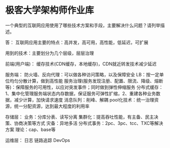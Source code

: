 # 极客大学架构师作业库
一个典型的互联网应用使用了哪些技术方案和手段，主要解决什么问题？请列举描述。

答：
互联网应用主要的特点：高并发，高可用，高性能，低延迟，可扩展

用到的技术：主要划分为几个层级，层层治理

前端(用户端)：
缓存技术(CDN缓存，本地缓存)，CDN就近转发技术减少延迟

服务端：
防火墙、反向代理：可以做各种访问策略，以及保障安全
LB：按一定单位均匀分散计算，做到高性能
服务治理(服务发现注册、配置、限流、降级、熔断等)：保障服务的可用性，以应对突发事件；同时做到弹性伸缩服务
分布式缓存：1、集中化管理服务端状态内存数据，保证服务可弹性扩缩，2、重建各种业务数据，减少计算，加快请求速度
消息队列：削峰、解耦
pool化技术：统一治理资源，统一分配资源，达到最大程度的利用率

存储层：
业务：分库分表、读写分离
集群化：提高吞吐性能，有主备、民主决策、协商决策等方式
灾备：异地多活
分布式事务：2pc、3pc、tcc、TXC等解决方案
理论：cap、base等

运维层：
日志
链路追踪
DevOps